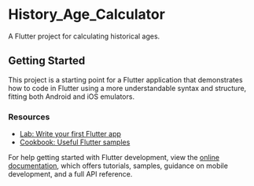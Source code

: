 # History_Age_Calculator

A Flutter project for calculating historical ages.

## Getting Started

This project is a starting point for a Flutter application that demonstrates how to code in Flutter using a more understandable syntax and structure, fitting both Android and iOS emulators.

### Resources

- [Lab: Write your first Flutter app](https://docs.flutter.dev/get-started/codelab)
- [Cookbook: Useful Flutter samples](https://docs.flutter.dev/cookbook)

For help getting started with Flutter development, view the [online documentation](https://docs.flutter.dev/), which offers tutorials, samples, guidance on mobile development, and a full API reference.